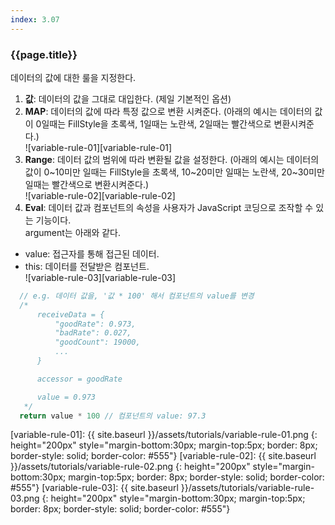 ```yaml
---
index: 3.07
---
```

### {{page.title}}
데이터의 값에 대한 룰을 지정한다.  
1. **값**: 데이터의 값을 그대로 대입한다. (제일 기본적인 옵션)
1. **MAP**: 데이터의 값에 따라 특정 값으로 변환 시켜준다. (아래의 예시는 데이터의 값이 0일때는 FillStyle을 초록색, 1일때는 노란색, 2일때는 빨간색으로 변환시켜준다.)  
![variable-rule-01][variable-rule-01]
1. **Range**: 데이터 값의 범위에 따라 변환될 값을 설정한다. (아래의 예시는 데이터의 값이 0~10미만 일때는 FillStyle을 초록색, 10~20미만 일때는 노란색, 20~30미만 일때는 빨간색으로 변환시켜준다.)  
![variable-rule-02][variable-rule-02]
1. **Eval**: 데이터 값과 컴포넌트의 속성을 사용자가 JavaScript 코딩으로 조작할 수 있는 기능이다.  
  argument는 아래와 같다.
  - value: 접근자를 통해 접근된 데이터.
  - this: 데이터를 전달받은 컴포넌트.  
  ![variable-rule-03][variable-rule-03]
  ```javascript
    // e.g. 데이터 값을, '값 * 100' 해서 컴포넌트의 value를 변경
    /* 
        receiveData = {
            "goodRate": 0.973,
            "badRate": 0.027,
            "goodCount": 19000,
            ...
        }

        accessor = goodRate

        value = 0.973
     */
    return value * 100 // 컴포넌트의 value: 97.3
  ```


[variable-rule-01]: {{ site.baseurl }}/assets/tutorials/variable-rule-01.png
{: height="200px" style="margin-bottom:30px; margin-top:5px; border: 8px; border-style: solid; border-color: #555"}
[variable-rule-02]: {{ site.baseurl }}/assets/tutorials/variable-rule-02.png
{: height="200px" style="margin-bottom:30px; margin-top:5px; border: 8px; border-style: solid; border-color: #555"}
[variable-rule-03]: {{ site.baseurl }}/assets/tutorials/variable-rule-03.png
{: height="200px" style="margin-bottom:30px; margin-top:5px; border: 8px; border-style: solid; border-color: #555"}
